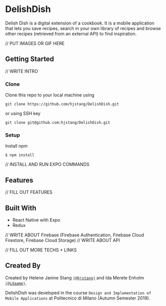 # DelishDish
Delish Dish is a digital extension of a cookbook. It is a mobile application that lets you save recipes, search in your own library of recipes and browse other recipes (retrieved from an external API) to find inspiration.

// PUT IMAGES OR GIF HERE

## Getting Started
// WRITE INTRO

### Clone
Clone this repo to your local machine using 
```
git clone https://github.com/hjstang/DelishDish.git
```
or using SSH key
```
git clone git@github.com:hjstang/DelishDish.git
```

### Setup
Install npm
```
$ npm install 
```

// INSTALL AND RUN EXPO COMMANDS

## Features
// FILL OUT FEATURES

## Built With
- React Native with Expo
- Redux

// WRITE ABOUT Firebase (Firebase Authentication, Firebase Cloud Firestore, Firebase Cloud Storage)
// WRITE ABOUT API

// FILL OUT MORE TECHS + LINKS

## Created By
Created by Helene Janine Stang <a href="https://github.com/hjstang" target="_blank">`(@hjstang)`</a> and Ida Merete Enholm <a href="https://github.com/idaame" target="_blank">`(@idaame)`</a>.

DelishDish was developed in the course `Design and Implementation of Mobile Applications` at Politecnico di Milano (Autumn Semester 2019).
